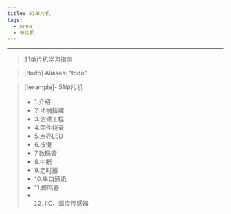 ```yaml
---
title: 51单片机
tags:
  - Area
  - 单片机
---
```


---

> 51单片机学习指南

> [!todo]
> Aliases: "todo"

> [!example]- 51单片机
>
> - 1.介绍
> - 2.环境搭建
> - 3.创建工程
> - 4.固件烧录
> - 5.点亮LED
> - 6.按键
> - 7.数码管
> - 8.中断
> - 9.定时器
> - 10.串口通讯
> - 11.蜂鸣器
> - 12. IIC、温度传感器